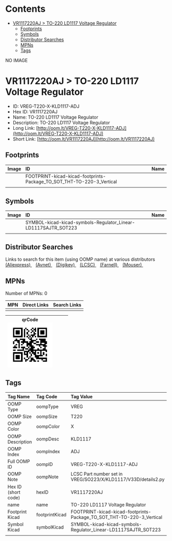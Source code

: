 



Contents
========

* [VR1117220AJ > TO-220 LD1117 Voltage Regulator](#vr1117220aj--to-220-ld1117-voltage-regulator)
	* [Footprints](#footprints)
	* [Symbols](#symbols)
	* [Distributor Searches](#distributor-searches)
	* [MPNs](#mpns)
	* [Tags](#tags)
  
NO IMAGE  
# VR1117220AJ > TO-220 LD1117 Voltage Regulator

- ID: VREG-T220-X-KLD1117-ADJ
- Hex ID: VR1117220AJ
- Name: TO-220 LD1117 Voltage Regulator
- Description: TO-220 LD1117 Voltage Regulator
- Long Link: [http://oom.lt/VREG-T220-X-KLD1117-ADJ](http://oom.lt/VREG-T220-X-KLD1117-ADJ)
- Short Link: [http://oom.lt/VR1117220AJ](http://oom.lt/VR1117220AJ)

## Footprints
  

|Image|ID|Name|
| :--- | :--- | :--- |
||FOOTPRINT-kicad-kicad-footprints-Package_TO_SOT_THT-TO-220-3_Vertical||
||||

## Symbols
  

|Image|ID|Name|
| :--- | :--- | :--- |
|![]()|SYMBOL-kicad-kicad-symbols-Regulator_Linear-LD1117SAJTR_SOT223||
||||

## Distributor Searches
  
Links to search for this item (using OOMP name) at various distributors  
[(Aliexpress) ](https://www.aliexpress.com/wholesale?SearchText=1117TO-220+LD1117+Voltage+Regulator)&nbsp;&nbsp;&nbsp;[(Avnet) ](https://www.avnet.com/shop/us/search/TO-220+LD1117+Voltage+Regulator)&nbsp;&nbsp;&nbsp;[(Digikey) ](https://www.digikey.co.uk/en/products/result?s=TO-220+LD1117+Voltage+Regulator)&nbsp;&nbsp;&nbsp;[(LCSC) ](https://www.lcsc.com/search?q=TO-220+LD1117+Voltage+Regulator)&nbsp;&nbsp;&nbsp;[(Farnell) ](https://uk.farnell.com/search?st=TO-220+LD1117+Voltage+Regulator)&nbsp;&nbsp;&nbsp;[(Mouser) ](https://www.mouser.com/c/?q=TO-220+LD1117+Voltage+Regulator)&nbsp;&nbsp;&nbsp;
## MPNs
  
Number of MPNs: 0  

|MPN|Direct Links|Search Links|
| :--- | :--- | :--- |
||||
  

|qrCode<br>[![](https://raw.githubusercontent.com/oomlout/oomlout_OOMP_parts_V2/main/VREG/T220/X/KLD1117/ADJ/qrCode_140.png)](https://github.com/oomlout/oomlout_OOMP_parts_V2/tree/main/VREG/T220/X/KLD1117/ADJ/qrCode.png)||||
| :---: | :---: | :---: | :---: |

## Tags
  

|Tag Name|Tag Code|Tag Value|
| :--- | :--- | :--- |
|OOMP Type|oompType|VREG|
|OOMP Size|oompSize|T220|
|OOMP Color|oompColor|X|
|OOMP Description|oompDesc|KLD1117|
|OOMP Index|oompIndex|ADJ|
|Full OOMP ID|oompID|VREG-T220-X-KLD1117-ADJ|
|OOMP Note|oompNote|LCSC Part number set in VREG/SO223/X/KLD1117/V33D/details2.py|
|Hex ID (short code)|hexID|VR1117220AJ|
|name|name|TO-220 LD1117 Voltage Regulator|
|Footprint Kicad|footprintKicad|FOOTPRINT-kicad-kicad-footprints-Package_TO_SOT_THT-TO-220-3_Vertical|
|Symbol Kicad|symbolKicad|SYMBOL-kicad-kicad-symbols-Regulator_Linear-LD1117SAJTR_SOT223|
||||
